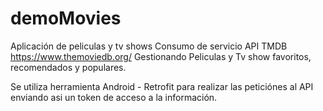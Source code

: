 # demoMovies
Aplicación de peliculas y tv shows 
Consumo de servicio API TMDB https://www.themoviedb.org/
Gestionando Peliculas y Tv show favoritos, recomendados y populares.

Se utiliza herramienta Android - Retrofit para realizar las peticiónes al API
enviando asi un token de acceso a la información.

